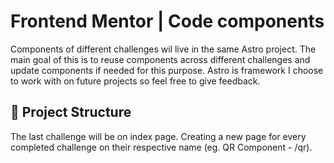 # Frontend Mentor | Code components

Components of different challenges wil live in the same Astro project. 
The main goal of this is to reuse components across different challenges and update components if needed for this purpose.
Astro is framework I choose to work with on future projects so feel free to give feedback.

## 🚀 Project Structure

The last challenge will be on index page.
Creating a new page for every completed challenge on their respective name (eg. QR Component - /qr).